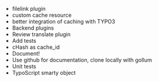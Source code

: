 
* filelink plugin
* custom cache resource
* better integration of caching with TYPO3
* Backend plugins
* Review translate plugin
* Add tests
* cHash as cache_id
* Document!
* Use github for documentation, clone locally with gollum
* Unit tests
* TypoScript smarty object
